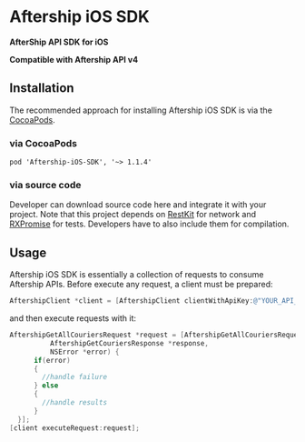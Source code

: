 Aftership iOS SDK
=============

**AfterShip API SDK for iOS**

**Compatible with Aftership API v4**


## Installation

The recommended approach for installing Aftership iOS SDK is via the [CocoaPods](http://cocoapods.org/).

### via CocoaPods

``` 
pod 'Aftership-iOS-SDK', '~> 1.1.4'
```

### via source code

Developer can download source code here and integrate it with your project.
Note that this project depends on [RestKit](https://github.com/RestKit/RestKit/) for network and [RXPromise](https://github.com/couchdeveloper/RXPromise) for tests. Developers have to also include them for compilation.

## Usage

Aftership iOS SDK is essentially a collection of requests to consume Aftership APIs. Before execute any request, a client must be prepared:

``` objective-c
AftershipClient *client = [AftershipClient clientWithApiKey:@"YOUR_API_KEY"];
```

and then execute requests with it:
``` objective-c
AftershipGetAllCouriersRequest *request = [AftershipGetAllCouriersRequest requestWithCompletionBlock:^(AftershipAbstractRequest *request,
          AftershipGetCouriersResponse *response,
          NSError *error) {
      if(error)
      {
        //handle failure
      } else
      {
        //handle results
      }      
  }];
[client executeRequest:request];
  
```

